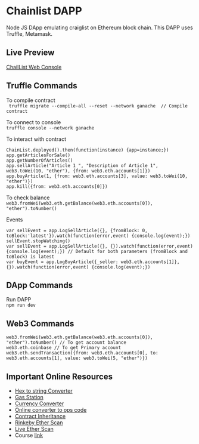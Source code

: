 # Chainlist DAPP

Node JS DApp emulating craiglist on Ethereum block chain. This DAPP uses Truffle, Metamask.

## Live Preview
[ChailList Web Console](https://kamranali.in/Chainlist/)

## Truffle Commands
To compile contract  
``` truffle migrate --compile-all --reset --network ganache  // Compile contract```

To connect to console  
``` truffle console --network ganache ```

To interact with contract  
```
ChainList.deployed().then(function(instance) {app=instance;})
app.getArticlesForSale()
app.getNumberOfArticles()
app.sellArticle("Article 1 ", "Description of Article 1", web3.toWei(10, "ether"), {from: web3.eth.accounts[1]})
app.buyArticle(1, {from: web3.eth.accounts[3], value: web3.toWei(10, "ether")})
app.kill({from: web3.eth.accounts[0]})
```

To check balance  
``` web3.fromWei(web3.eth.getBalance(web3.eth.accounts[0]), "ether").toNumber() ```

Events  
``` 
var sellEvent = app.LogSellArticle({}, {fromBlock: 0, toBlock:'latest'}).watch(function(error,event) {console.log(event);}) 
sellEvent.stopWatching()
var sellEvent = app.LogSellArticle({}, {}).watch(function(error,event) {console.log(event);}) // Default for both parameters (fromBlock and toBlock) is latest
var buyEvent = app.LogBuyArticle({_seller: web3.eth.accounts[1]}, {}).watch(function(error,event) {console.log(event);})
```

## DApp Commands
Run DAPP  
``` npm run dev ```

## Web3 Commands
```
web3.fromWei(web3.eth.getBalance(web3.eth.accounts[0]), "ether").toNumber() // To get account balance
web3.eth.coinbase // To get Primary account
web3.eth.sendTransaction({from: web3.eth.accounts[0], to: web3.eth.accounts[1], value: web3.toWei(5, "ether")})
```

## Important Online Resources
- [Hex to string Converter](https://codebeautify.org/hex-string-converter)
- [Gas Station](https://ethgasstation.info/)
- [Currency Converter](https://converter.murkin.me/)
- [Online converter to ops code](https://etherscan.io/opcode-tool)
- [Contract Inheritance](http://solidity.readthedocs.io/en/latest/contracts.html#inheritance)
- [Rinkeby Ether Scan](https://rinkeby.etherscan.io/)
- [Live Ether Scan](https://etherscan.io/)
- Course [link](https://www.udemy.com/getting-started-with-ethereum-solidity-development/)
